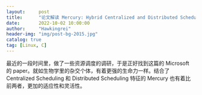 ```yaml
---
layout:     post
title:      "论文解读 Mercury: Hybrid Centralized and Distributed Scheduling in Large Shared Cluster "
date:       2022-10-02 10:00:00
author:     "Hawkingrei"
header-img: "img/post-bg-2015.jpg"
catalog: true
tag: [Linux, C] 
---
```


最近的一段时间里，做了一些资源调度的调研，于是正好找到这篇的 Microsoft 的 paper。就如生物学里的杂交个体，有着更强的生命力一样。结合了 Centralized Scheduling 和 Distributed Scheduling 特征的 Mercury 也有着比前两者，更加的适应性和灵活性。



